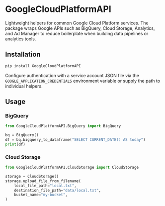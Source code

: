 # GoogleCloudPlatformAPI

Lightweight helpers for common Google Cloud Platform services. The package wraps
Google APIs such as BigQuery, Cloud Storage, Analytics, and Ad Manager to reduce
boilerplate when building data pipelines or analytics tools.

## Installation

```bash
pip install GoogleCloudPlatformAPI
```

Configure authentication with a service account JSON file via the
`GOOGLE_APPLICATION_CREDENTIALS` environment variable or supply the path to
individual helpers.

## Usage

### BigQuery

```python
from GoogleCloudPlatformAPI.BigQuery import BigQuery

bq = BigQuery()
df = bq.bigquery_to_dataframe("SELECT CURRENT_DATE() AS today")
print(df)
```

### Cloud Storage

```python
from GoogleCloudPlatformAPI.CloudStorage import CloudStorage

storage = CloudStorage()
storage.upload_file_from_filename(
    local_file_path="local.txt",
    destination_file_path="data/local.txt",
    bucket_name="my-bucket",
)
```
